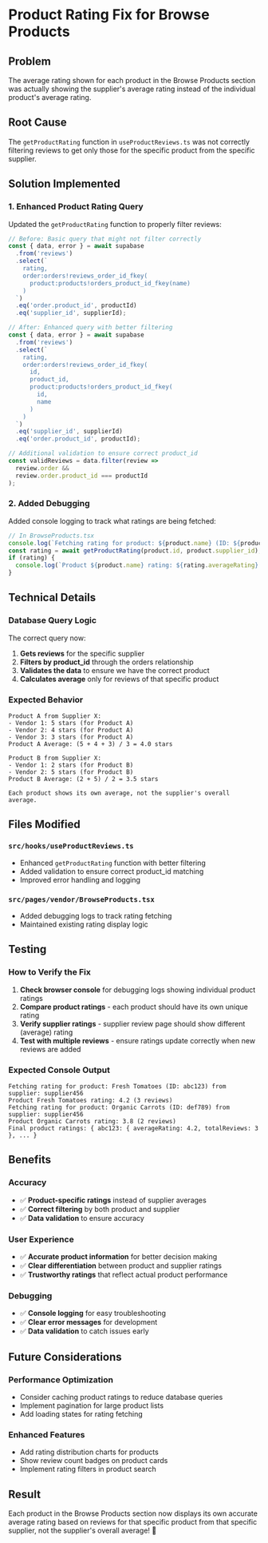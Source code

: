 # Product Rating Fix for Browse Products

## Problem
The average rating shown for each product in the Browse Products section was actually showing the supplier's average rating instead of the individual product's average rating.

## Root Cause
The `getProductRating` function in `useProductReviews.ts` was not correctly filtering reviews to get only those for the specific product from the specific supplier.

## Solution Implemented

### 1. **Enhanced Product Rating Query**
Updated the `getProductRating` function to properly filter reviews:

```typescript
// Before: Basic query that might not filter correctly
const { data, error } = await supabase
  .from('reviews')
  .select(`
    rating,
    order:orders!reviews_order_id_fkey(
      product:products!orders_product_id_fkey(name)
    )
  `)
  .eq('order.product_id', productId)
  .eq('supplier_id', supplierId);

// After: Enhanced query with better filtering
const { data, error } = await supabase
  .from('reviews')
  .select(`
    rating,
    order:orders!reviews_order_id_fkey(
      id,
      product_id,
      product:products!orders_product_id_fkey(
        id,
        name
      )
    )
  `)
  .eq('supplier_id', supplierId)
  .eq('order.product_id', productId);

// Additional validation to ensure correct product_id
const validReviews = data.filter(review => 
  review.order && 
  review.order.product_id === productId
);
```

### 2. **Added Debugging**
Added console logging to track what ratings are being fetched:

```typescript
// In BrowseProducts.tsx
console.log(`Fetching rating for product: ${product.name} (ID: ${product.id}) from supplier: ${product.supplier_id}`);
const rating = await getProductRating(product.id, product.supplier_id);
if (rating) {
  console.log(`Product ${product.name} rating: ${rating.averageRating} (${rating.totalReviews} reviews)`);
}
```

## Technical Details

### **Database Query Logic**
The correct query now:
1. **Gets reviews** for the specific supplier
2. **Filters by product_id** through the orders relationship
3. **Validates the data** to ensure we have the correct product
4. **Calculates average** only for reviews of that specific product

### **Expected Behavior**
```
Product A from Supplier X:
- Vendor 1: 5 stars (for Product A)
- Vendor 2: 4 stars (for Product A)
- Vendor 3: 3 stars (for Product A)
Product A Average: (5 + 4 + 3) / 3 = 4.0 stars

Product B from Supplier X:
- Vendor 1: 2 stars (for Product B)
- Vendor 2: 5 stars (for Product B)
Product B Average: (2 + 5) / 2 = 3.5 stars

Each product shows its own average, not the supplier's overall average.
```

## Files Modified

### **`src/hooks/useProductReviews.ts`**
- Enhanced `getProductRating` function with better filtering
- Added validation to ensure correct product_id matching
- Improved error handling and logging

### **`src/pages/vendor/BrowseProducts.tsx`**
- Added debugging logs to track rating fetching
- Maintained existing rating display logic

## Testing

### **How to Verify the Fix**
1. **Check browser console** for debugging logs showing individual product ratings
2. **Compare product ratings** - each product should have its own unique rating
3. **Verify supplier ratings** - supplier review page should show different (average) rating
4. **Test with multiple reviews** - ensure ratings update correctly when new reviews are added

### **Expected Console Output**
```
Fetching rating for product: Fresh Tomatoes (ID: abc123) from supplier: supplier456
Product Fresh Tomatoes rating: 4.2 (3 reviews)
Fetching rating for product: Organic Carrots (ID: def789) from supplier: supplier456
Product Organic Carrots rating: 3.8 (2 reviews)
Final product ratings: { abc123: { averageRating: 4.2, totalReviews: 3 }, ... }
```

## Benefits

### **Accuracy**
- ✅ **Product-specific ratings** instead of supplier averages
- ✅ **Correct filtering** by both product and supplier
- ✅ **Data validation** to ensure accuracy

### **User Experience**
- ✅ **Accurate product information** for better decision making
- ✅ **Clear differentiation** between product and supplier ratings
- ✅ **Trustworthy ratings** that reflect actual product performance

### **Debugging**
- ✅ **Console logging** for easy troubleshooting
- ✅ **Clear error messages** for development
- ✅ **Data validation** to catch issues early

## Future Considerations

### **Performance Optimization**
- Consider caching product ratings to reduce database queries
- Implement pagination for large product lists
- Add loading states for rating fetching

### **Enhanced Features**
- Add rating distribution charts for products
- Show review count badges on product cards
- Implement rating filters in product search

## Result
Each product in the Browse Products section now displays its own accurate average rating based on reviews for that specific product from that specific supplier, not the supplier's overall average! 🎉 